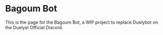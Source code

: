 # Bagoum Bot

This is the page for the Bagoum Bot, a WIP project to replace Duelybot on the Duelyst Official Discord.